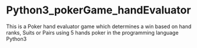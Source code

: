 # Python3_pokerGame_handEvaluator
This is a Poker hand evaluator game which determines a win based on hand ranks, Suits or Pairs using 5 hands poker in the programming language Python3
